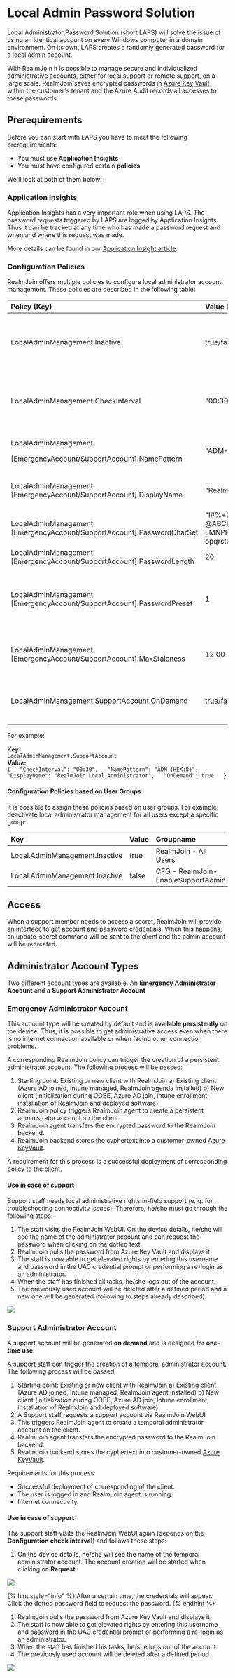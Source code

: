 # Local Admin Password Solution

Local Administrator Password Solution \(short LAPS\) will solve the issue of using an identical account on every Windows computer in a domain environment. On its own, LAPS creates a randomly generated password for a local admin account.

With RealmJoin it is possible to manage secure and individualized administrative accounts, either for local support or remote support, on a large scale. RealmJoin saves encrypted passwords in [Azure Key Vault](keyvault.md) within the customer's tenant and the Azure Audit records all accesses to these passwords.

## Prerequirements

Before you can start with LAPS you have to meet the following prerequirements:

* You must use **Application Insights**
* You must have configured certain **policies**

We'll look at both of them below:

### Application Insights

Application Insights has a very important role when using LAPS. The password requests triggered by LAPS are logged by Application Insights. Thus it can be tracked at any time who has made a password request and when and where this request was made.

More details can be found in our [Application Insight article](application-insights.md).

### Configuration Policies

RealmJoin offers multiple policies to configure local administrator account management. These policies  are described in the following table: 

<table>
  <thead>
    <tr>
      <th style="text-align:left">Policy (Key)</th>
      <th style="text-align:left">Value (Sample)</th>
      <th style="text-align:left">Description</th>
    </tr>
  </thead>
  <tbody>
    <tr>
      <td style="text-align:left">LocalAdminManagement.Inactive</td>
      <td style="text-align:left">true/false</td>
      <td style="text-align:left">
        <p>Deactivates or activates local</p>
        <p>administrator management</p>
      </td>
    </tr>
    <tr>
      <td style="text-align:left">LocalAdminManagement.CheckInterval</td>
      <td style="text-align:left">&quot;00:30&quot;</td>
      <td style="text-align:left">
        <p>Interval for configuration checks</p>
        <p>(hh:ss)</p>
      </td>
    </tr>
    <tr>
      <td style="text-align:left">
        <p>LocalAdminManagement.</p>
        <p>[EmergencyAccount/SupportAccount].NamePattern</p>
      </td>
      <td style="text-align:left">&quot;ADM-{HEX:8}&quot;</td>
      <td style="text-align:left">Admin name. HEX:8 stands for 8-digit random hex-code</td>
    </tr>
    <tr>
      <td style="text-align:left">LocalAdminManagement.[EmergencyAccount/SupportAccount].DisplayName</td>
      <td
      style="text-align:left">&quot;RealmJoin Local Administrator&quot;</td>
        <td style="text-align:left">Display name of administrator account (appears on Windows)</td>
    </tr>
    <tr>
      <td style="text-align:left">LocalAdminManagement.[EmergencyAccount/SupportAccount].PasswordCharSet</td>
      <td
      style="text-align:left">&quot;!#%+23456789:=?@ABCDEFGHJK LMNPRSTUVWXYZabcdefghijkmn opqrstuvwxyz&quot;</td>
        <td
        style="text-align:left">Charset of the password</td>
    </tr>
    <tr>
      <td style="text-align:left">LocalAdminManagement.[EmergencyAccount/SupportAccount].PasswordLength</td>
      <td
      style="text-align:left">20</td>
        <td style="text-align:left">Password length</td>
    </tr>
    <tr>
      <td style="text-align:left">LocalAdminManagement.[EmergencyAccount/SupportAccount].PasswordPreset</td>
      <td
      style="text-align:left">1</td>
        <td style="text-align:left">Predefined password templates (PasswordCharSet and PasswordLength not
          necessary)</td>
    </tr>
    <tr>
      <td style="text-align:left">LocalAdminManagement.[EmergencyAccount/SupportAccount].MaxStaleness</td>
      <td
      style="text-align:left">12:00</td>
        <td style="text-align:left">Time after account will be removed/refreshed (when logged out after use)</td>
    </tr>
    <tr>
      <td style="text-align:left">LocalAdminManagement.SupportAccount.OnDemand</td>
      <td style="text-align:left">true/false</td>
      <td style="text-align:left">Create support account on demand (account will expire after 12 hours)</td>
    </tr>
  </tbody>
</table>

For example:

**Key:**   
`LocalAdminManagement.SupportAccount`  
**Value:**  
`{  
"CheckInterval": "00:30",  
"NamePattern": "ADM-{HEX:8}",  
"DisplayName": "RealmJoin Local Administrator",  
"OnDemand": true  
}`

#### Configuration Policies based on User Groups

It is possible to assign these policies based on user groups. For example, deactivate local administrator management for all users except a specific group:

| Key | Value | Groupname |
| :--- | :--- | :--- |
| Local.AdminManagement.Inactive | true | RealmJoin - All Users |
| Local.AdminManagement.Inactive | false | CFG - RealmJoin-EnableSupportAdmin |

## Access

When a support member needs to access a secret, RealmJoin will provide an interface to get account and password credentials. When this happens, an update-secret command will be sent to the client and the admin account will be recreated.

## Administrator Account Types

Two different account types are available. An **Emergency Administrator Account** and a **Support Administrator Account**

### Emergency Administrator Account

This account type will be created by default and is **available persistently** on the device. Thus, it is possible to get administrative access even when there is no internet connection available or when facing other connection problems.

A corresponding RealmJoin policy can trigger the creation of a persistent administrator account. The following process will be passed:

1. Starting point: Existing or new client with RealmJoin a\) Existing client \(Azure AD joined, Intune managed, RealmJoin agenda installed\) b\) New client \(initialization during OOBE, Azure AD join, Intune enrollment, installation of RealmJoin and deployed software\)
2. RealmJoin policy triggers RealmJoin agent to create a persistent administrator account on the client.
3. RealmJoin agent transfers the encrypted password to the RealmJoin backend.
4. RealmJoin backend stores the cyphertext into a customer-owned [Azure KeyVault](keyvault.md).

A requirement for this process is a successful deployment of corresponding policy to the client.

#### Use in case of support

Support staff needs local administrative rights in-field support \(e. g. for troubleshooting connectivity issues\). Therefore, he/she must go through the following steps:

1. The staff visits the RealmJoin WebUI. On the device details, he/she will see the name of the administrator account and can request the password when clicking on the dotted text.
2. RealmJoin pulls the password from Azure Key Vault and displays it.
3. The staff is now able to get elevated rights by entering this username and password in the UAC credential prompt or performing a re-login as an administrator.
4. When the staff has finished all tasks, he/she logs out of the account.
5. The previously used account will be deleted after a defined period and a new one will be generated \(following to steps already described\).

![](../../.gitbook/assets/rj-laps1.png)

### Support Administrator Account

A support account will be generated **on demand** and is designed for **one-time use**.

A support staff can trigger the creation of a temporal administrator account. The following process will be passed:

1. Starting point: Existing or new client with RealmJoin a\) Existing client \(Azure AD joined, Intune managed, RealmJoin agent installed\) b\) New client \(initialization during OOBE, Azure AD join, Intune enrollment, installation of RealmJoin and deployed software\)
2. A Support staff requests a support account via RealmJoin WebUI
3. This triggers RealmJoin agent to create a temporal administrator account on the client.
4. RealmJoin agent transfers the encrypted password to the RealmJoin backend.
5. RealmJoin backend stores the cyphertext into customer-owned [Azure KeyVault](keyvault.md). 

Requirements for this process:

* Successful deployment of corresponding of the client.
* The user is logged in and RealmJoin agent is running.
* Internet connectivity.

#### Use in case of support

The support staff visits the RealmJoin WebUI again \(depends on the **Configuration check interval**\) and follows these steps:

1. On the device details, he/she will see the name of the temporal administrator account. The account creation will be started when clicking on **Request**.

![](../../.gitbook/assets/rj-laps2.png)

{% hint style="info" %}
After a certain time, the credentials will appear. Click the dotted password field to request the password.
{% endhint %}

1. RealmJoin pulls the password from Azure Key Vault and displays it.
2. The staff is now able to get elevated rights by entering this username and password in the UAC credential prompt or performing a re-login as an administrator.
3. When the staff has finished his tasks, he/she logs out of the account.
4. The previously used account will be deleted after a defined period

![](../../.gitbook/assets/rj-laps3.png)


